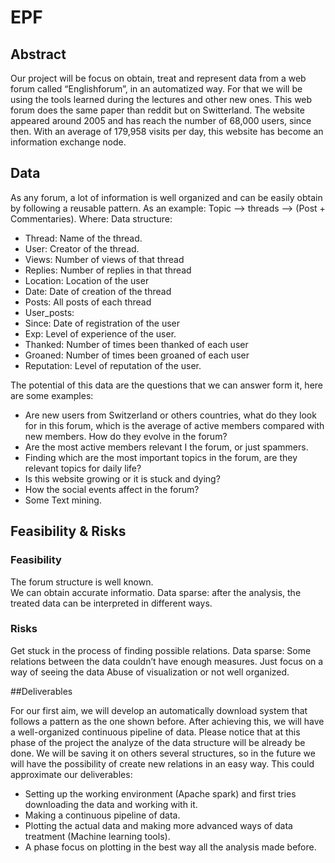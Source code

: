 # EPF
## Abstract

Our project will be focus on obtain, treat and represent data from a web forum called “Englishforum”, in an automatized way. For that we will be using the tools learned during the lectures and other new ones.
This web forum does the same paper than reddit but on Switterland. The website appeared around 2005 and has reach the number of 68,000 users, since then. With an average of 179,958 visits per day, this website has become an information exchange node. 

## Data
As any forum, a lot of information is well organized and can be easily obtain by following a reusable pattern. As an example:
Topic --> threads --> (Post + Commentaries). Where:
Data structure:
  - Thread: Name of the thread.
  - User: Creator of the thread.
  - Views: Number of views of that thread
  - Replies: Number of replies in that thread
  - Location: Location of the user
  - Date: Date of creation of the thread
  - Posts: All posts of each thread
  - User_posts:
  - Since: Date of registration of the user
  - Exp: Level of experience of the user.
  - Thanked: Number of times been thanked of each user
  - Groaned: Number of times been groaned of each user
  - Reputation: Level of reputation of the user.

The potential of this data are the questions that we can answer form it, here are some examples:

-	Are new users from Switzerland or others countries, what do they look for in this forum, which is the average of active members compared with new members. How do they evolve in the forum?
-	Are the most active members relevant I the forum, or just spammers.
-	Finding which are the most important topics in the forum, are they relevant topics for daily life?
-	Is this website growing or it is stuck and dying?
-	How the social events affect in the forum?
- Some Text mining.

## Feasibility & Risks

### Feasibility	
The forum structure is well known.	
We can obtain accurate informatio.
Data sparse: after the analysis, the treated data can be interpreted in different ways. 
### Risks
Get stuck in the process of finding possible relations.
Data sparse: Some relations between the data couldn’t have enough measures.
Just focus on a way of seeing the data 
Abuse of visualization or not well organized.

##Deliverables

For our first aim, we will develop an automatically download system that follows a pattern as the one shown before. After achieving this, we will have a well-organized continuous pipeline of data. Please notice that at this phase of the project the analyze of the data structure will be already be done. We will be saving it on others several structures, so in the future we will have the possibility of create new relations in an easy way.
This could approximate our deliverables:
-	Setting up the working environment (Apache spark) and first tries downloading the data and working with it.
-	Making a continuous pipeline of data.
-	Plotting the actual data and making more advanced ways of data treatment (Machine learning tools).
-	A phase focus on plotting in the best way all the analysis made before.
